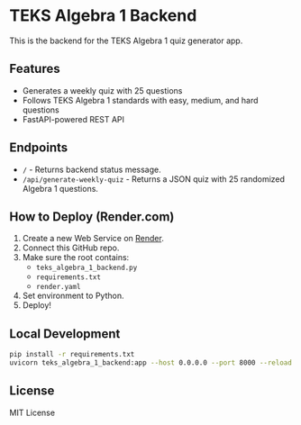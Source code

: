 # TEKS Algebra 1 Backend

This is the backend for the TEKS Algebra 1 quiz generator app.

## Features

- Generates a weekly quiz with 25 questions
- Follows TEKS Algebra 1 standards with easy, medium, and hard questions
- FastAPI-powered REST API

## Endpoints

- `/` - Returns backend status message.
- `/api/generate-weekly-quiz` - Returns a JSON quiz with 25 randomized Algebra 1 questions.

## How to Deploy (Render.com)

1. Create a new Web Service on [Render](https://render.com/).
2. Connect this GitHub repo.
3. Make sure the root contains:
   - `teks_algebra_1_backend.py`
   - `requirements.txt`
   - `render.yaml`
4. Set environment to Python.
5. Deploy!

## Local Development

```bash
pip install -r requirements.txt
uvicorn teks_algebra_1_backend:app --host 0.0.0.0 --port 8000 --reload
```

## License

MIT License